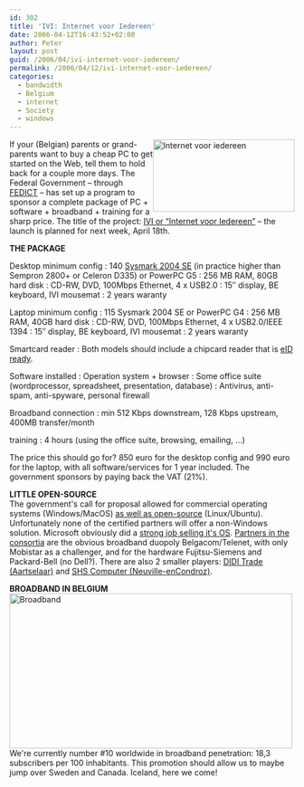 ```yaml
---
id: 302
title: 'IVI: Internet voor Iedereen'
date: 2006-04-12T16:43:52+02:00
author: Peter
layout: post
guid: /2006/04/ivi-internet-voor-iedereen/
permalink: /2006/04/12/ivi-internet-voor-iedereen/
categories:
  - bandwidth
  - Belgium
  - internet
  - Society
  - windows
---
```

[<img  src="http://static.flickr.com/45/127478696_e8589a2cf9_o.gif" style="float: right" width="250" height="128" alt="Internet voor iedereen" />](http://www.flickr.com/photos/pforret/127478696/ "Photo Sharing")If your (Belgian) parents or grand-parents want to buy a cheap PC to get started on the Web, tell them to hold back for a couple more days. The Federal Government &#8211; through [FEDICT](http://www.belgium.be/fedict) &#8211; has set up a program to sponsor a complete package of PC + software + broadband + training for a sharp price. The title of the project: [IVI or &#8220;Internet voor Iedereen&#8221;](http://www.belgium.be/eportal/application?pageid=indexPage&navId=38747&languageParameter=nl_BE) &#8211; the launch is planned for next week, April 18th.  
<!--more-->

  
**THE PACKAGE**

Desktop minimum config
:   140 [Sysmark 2004 SE](http://www.bapco.com/products/sysmark2004se/) (in practice higher than Sempron 2800+ or Celeron D335) or PowerPC G5
:   256 MB RAM, 80GB hard disk
:   CD-RW, DVD, 100Mbps Ethernet, 4 x USB2.0
:   15&#8243; display, BE keyboard, IVI mousemat
:   2 years waranty

Laptop minimum config
:   115 Sysmark 2004 SE or PowerPC G4
:   256 MB RAM, 40GB hard disk
:   CD-RW, DVD, 100Mbps Ethernet, 4 x USB2.0/IEEE 1394
:   15&#8243; display, BE keyboard, IVI mousemat
:   2 years waranty

Smartcard reader
:   Both models should include a chipcard reader that is [eID ready](http://www.certipost.be/en/article.php3?id_article=59).

Software installed
:   Operation system + browser
:   Some office suite (wordprocessor, spreadsheet, presentation, database)
:   Antivirus, anti-spam, anti-spyware, personal firewall

Broadband connection
:   min 512 Kbps downstream, 128 Kbps upstream, 400MB transfer/month

training
:   4 hours (using the office suite, browsing, emailing, &#8230;)

The price this should go for? 850 euro for the desktop config and 990 euro for the laptop, with all software/services for 1 year included. The government sponsors by paying back the VAT (21%).

**LITTLE OPEN-SOURCE**  
The government's call for proposal allowed for commercial operating systems (Windows/MacOS) [as well as open-source](http://zdnet.be/news.cfm?id=53586&p=3) (Linux/Ubuntu). Unfortunately none of the certified partners will offer a non-Windows solution. Microsoft obviously did a [strong job selling it's OS](http://news.zdnet.co.uk/0,39020330,39261437,00.htm). [Partners in the consortia](http://zdnet.be/news.cfm?id=54853) are the obvious broadband duopoly Belgacom/Telenet, with only Mobistar as a challenger, and for the hardware Fujitsu-Siemens and Packard-Bell (no Dell?). There are also 2 smaller players: [DIDI Trade (Aartselaar)](http://www.diditrade.be/) and [SHS Computer (Neuville-enCondroz)](http://www.shscomputer.be/).

**BROADBAND IN BELGIUM**  
[<img  src="http://static.flickr.com/45/127367272_67c603176e.jpg" width="500" height="274" alt="Broadband" />](http://www.flickr.com/photos/pforret/127367272/ "Photo Sharing")  
We're currently number #10 worldwide in broadband penetration: 18,3 subscribers per 100 inhabitants. This promotion should allow us to maybe jump over Sweden and Canada. Iceland, here we come!
